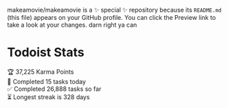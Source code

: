 makeamovie/makeamovie is a ✨ special ✨ repository because its `README.md` (this file) appears on your GitHub profile.
You can click the Preview link to take a look at your changes. darn right ya can

# Todoist Stats

<!-- TODO-IST:START -->
🏆  37,225 Karma Points           
🌸  Completed 15 tasks today           
✅  Completed 26,888 tasks so far           
⏳  Longest streak is 328 days
<!-- TODO-IST:END -->